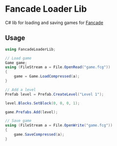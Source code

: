 # Fancade Loader Lib
C# lib for loading and saving games for [Fancade](https://www.fancade.com/)

## Usage
```csharp
using FancadeLoaderLib;

// Load game
Game game;
using (FileStream a = File.OpenRead("game.fcg"))
{
	game = Game.LoadCompressed(a);
}

// Add a level
Prefab level = Prefab.CreateLevel("Level 1");

level.Blocks.SetBlock(0, 0, 0, 1);

game.Prefabs.Add(level);

// Save game
using (FileStream a = File.OpenWrite("game.fcg"))
{
    game.SaveCompressed(a);
}
```